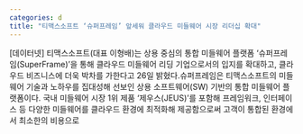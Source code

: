```yaml
---
categories: d
title: "티맥스소프트 ‘슈퍼프레임’ 앞세워 클라우드 미들웨어 시장 리더십 확대"
---
```

[데이터넷] 티맥스소프트(대표 이형배)는 상용 중심의 통합 미들웨어 플랫폼 ‘슈퍼프레임(SuperFrame)’을 통해 클라우드 미들웨어 리딩 기업으로서의 입지를 확대하고, 클라우드 비즈니스에 더욱 박차를 가한다고 26일 밝혔다.슈퍼프레임은 티맥스소프트의 미들웨어 기술과 노하우를 집대성해 선보인 상용 소프트웨어(SW) 기반의 통합 미들웨어 플랫폼이다. 국내 미들웨어 시장 1위 제품 ‘제우스(JEUS)’를 포함해 프레임워크, 인터페이스 등 다양한 미들웨어를 클라우드 환경에 최적화해 제공함으로써 고객이 통합된 환경에서 최소한의 비용으로